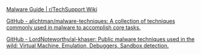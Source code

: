 
[Malware Guide | r/TechSupport Wiki](https://rtech.support/docs/safety-security/malware-guide.html)

[GitHub - alichtman/malware-techniques: A collection of techniques commonly used in malware to accomplish core tasks.](https://github.com/alichtman/malware-techniques)

[GitHub - LordNoteworthy/al-khaser: Public malware techniques used in the wild: Virtual Machine, Emulation, Debuggers, Sandbox detection.](https://github.com/LordNoteworthy/al-khaser)
